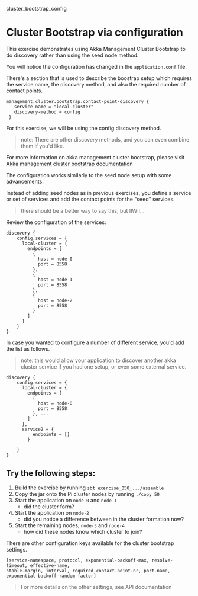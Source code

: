 cluster_bootstrap_config

# Cluster Bootstrap via configuration

This exercise demonstrates using Akka Management Cluster Bootstrap
to do discovery rather than using the seed node method. 

You will notice the configuration has changed in the `application.conf` file. 

There's a section that is used to describe the boostrap setup which 
requires the service name, the discovery method, and also the required number of 
contact points. 

```
management.cluster.bootstrap.contact-point-discovery {
   service-name = "local-cluster"
   discovery-method = config
 }
```
For this exercise, we will be using the config discovery method. 
> note: There are other 
discovery methods, and you can even combine them if you'd like. 

For more information on akka management cluster bootstrap, 
please visit [Akka management cluster bootstrap documentation](https://developer.lightbend.com/docs/akka-management/current/bootstrap/index.html])

The configuration works similarly to the seed node setup with some advancements. 

Instead of adding seed nodes as in previous exercises, you define a service or set 
of services and add the contact points for the "seed" services. 
> there should be a better way to say this, but IIWII... 

Review the configuration of the services:

```
discovery {
    config.services = {
      local-cluster = {
        endpoints = [
          {
            host = node-0
            port = 8558
          },
          {
            host = node-1
            port = 8558
          },
          {
            host = node-2
            port = 8558
          }
        ]
      }
    }
}

```

In case you wanted to configure a number of different service, you'd add the 
list as follows. 
> note: this would allow your application to discover another 
akka cluster service if you had one setup, or even some external service. 

```
discovery {
    config.services = {
      local-cluster = {
        endpoints = [
          {
            host = node-0
            port = 8558
          }, ... 
        ]
      }, 
      service2 = {
          endpoints = []
        }
     
    }
}

```

Try the following steps:
- 
1) Build the exercise by running `sbt exercise_050_.../assemble`
2) Copy the jar onto the Pi cluster nodes by running `./copy 50`
3) Start the application on `node-0` and `node-1`
    * did the cluster form?
4) Start the application on `node-2`
    * did you notice a difference between in the cluster formation now?
5) Start the remaining nodes, `node-3` and `node-4`
    * how did these nodes know which cluster to join?
    
There are other configuration keys available for the cluster bootstrap settings. 
```
[service-namespace, protocol, exponential-backoff-max, resolve-timeout, effective-name, 
stable-margin, interval, required-contact-point-nr, port-name, exponential-backoff-random-factor]
```
> For more details on the other settings, see API documentation

  